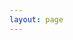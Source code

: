 ```yaml
---
layout: page
---
```

<script setup>
import {
  VPTeamPage,
  VPTeamPageTitle,
  VPTeamMembers,
} from 'vitepress/theme'

const members = [

  {
    avatar: 'https://hexo-blog-anzhiyu-zhengjiao.oss-cn-hongkong.aliyuncs.com/img/202407172158719.jpg',
    name: '【缘盟】悠',
    title: '资料整理的大大',
    links: [
    //   { icon: 'github', link: 'https://github.com/kiaking' },
    //   { icon: 'twitter', link: 'https://twitter.com/KiaKing85' },
    ],
  },
    {
    avatar: 'https://hexo-blog-anzhiyu-zhengjiao.oss-cn-hongkong.aliyuncs.com/img/202407172159713.jpg',
    name: '苏唯冰',
    title: '实体书策划',
    links: [
    ],
  },
    {
    avatar: 'https://hexo-blog-anzhiyu-zhengjiao.oss-cn-hongkong.aliyuncs.com/img/202407051837401.jpg',
    name: '张涵筱',
    title: '本站技术支持',
    links: [
    ],
  },
]
</script>

<VPTeamPage style="margin: 0 0 20px 0;">
  <VPTeamPageTitle>
    <template #title>
      我们
    </template>
    <template #lead>
    这是问题妹妹恋上我十年来中做出重要贡献的人物
    </template>
  </VPTeamPageTitle>
  <VPTeamMembers :members="members" size="small" />
</VPTeamPage>

